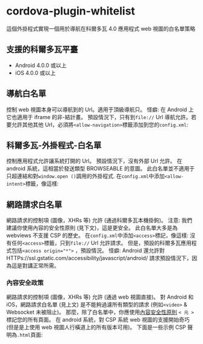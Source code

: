<!--
# license: Licensed to the Apache Software Foundation (ASF) under one
#         or more contributor license agreements.  See the NOTICE file
#         distributed with this work for additional information
#         regarding copyright ownership.  The ASF licenses this file
#         to you under the Apache License, Version 2.0 (the
#         "License"); you may not use this file except in compliance
#         with the License.  You may obtain a copy of the License at
#
#           http://www.apache.org/licenses/LICENSE-2.0
#
#         Unless required by applicable law or agreed to in writing,
#         software distributed under the License is distributed on an
#         "AS IS" BASIS, WITHOUT WARRANTIES OR CONDITIONS OF ANY
#         KIND, either express or implied.  See the License for the
#         specific language governing permissions and limitations
#         under the License.
-->
# cordova-plugin-whitelist
這個外掛程式實現一個用於導航在科爾多瓦 4.0 應用程式 web 視圖的白名單策略
## 支援的科爾多瓦平臺
  * Android 4.0.0 或以上
  * iOS 4.0.0 或以上
## 導航白名單
控制 web 視圖本身可以導航到的 Url。適用于頂級導航只。
怪癖: 在 Android 上它也適用于 iframe 的非-結計畫。
預設情況下，只有到`file://` Url 導航允許。若要允許其他其他 Url，必須將`<allow-navigation>`標籤添加到您的`config.xml`:
    <!-- Allow links to example.com -->
    <allow-navigation href="http://example.com/*" />
    <!-- Wildcards are allowed for the protocol, as a prefix
         to the host, or as a suffix to the path -->
    <allow-navigation href="*://*.example.com/*" />
    <!-- A wildcard can be used to whitelist the entire network,
         over HTTP and HTTPS.
         *NOT RECOMMENDED* -->
    <allow-navigation href="*" />
    <!-- The above is equivalent to these three declarations -->
    <allow-navigation href="http://*/*" />
    <allow-navigation href="https://*/*" />
    <allow-navigation href="data:*" />
## 科爾多瓦-外掛程式-白名單
控制應用程式允許讓系統打開的 Url。 預設情況下，沒有外部 Url 允許。
在 android 系統，這相當於發送類型 BROWSEABLE 的意圖。
此白名單並不適用于只超連結和對`window.open ()`調用的外掛程式.
在`config.xml`中添加`<allow-intent>`標籤，像這樣:
    <!-- Allow links to web pages to open in a browser -->
    <allow-intent href="http://*/*" />
    <allow-intent href="https://*/*" />
    <!-- Allow links to example.com to open in a browser -->
    <allow-intent href="http://example.com/*" />
    <!-- Wildcards are allowed for the protocol, as a prefix
         to the host, or as a suffix to the path -->
    <allow-intent href="*://*.example.com/*" />
    <!-- Allow SMS links to open messaging app -->
    <allow-intent href="sms:*" />
    <!-- Allow tel: links to open the dialer -->
    <allow-intent href="tel:*" />
    <!-- Allow geo: links to open maps -->
    <allow-intent href="geo:*" />
    <!-- Allow all unrecognized URLs to open installed apps
         *NOT RECOMMENDED* -->
    <allow-intent href="*" />
## 網路請求白名單
網路請求的控制項 (圖像，XHRs 等) 允許 (通過科爾多瓦本機掛鉤)。
注意: 我們建議你使用內容的安全性原則 (見下文)，這是更安全。 此白名單大多是為 webviews 不支援 CSP 的歷史。
在`config.xml`中添加`<access>`標記，像這樣:
    <!-- Allow images, xhrs, etc. to google.com -->
    <access origin="http://google.com" />
    <access origin="https://google.com" />
    <!-- Access to the subdomain maps.google.com -->
    <access origin="http://maps.google.com" />
    <!-- Access to all the subdomains on google.com -->
    <access origin="http://*.google.com" />
    <!-- Enable requests to content: URLs -->
    <access origin="content:///*" />
    <!-- Don't block any requests -->
    <access origin="*" />
沒有任何`<access>`標籤，只到`file://` Url 允許請求。 但是，預設的科爾多瓦應用程式包括`<access origin="*">` ，預設情況。
怪癖: Android 還允許對 HTTPs://ssl.gstatic.com/accessibility/javascript/android/ 請求預設情況下，因為這是對講正常所需。
### 內容安全政策
網路請求的控制項 (圖像，XHRs 等) 允許 (通過 web 視圖直接)。
對 Android 和 iOS，網路請求白名單 (見上文) 是不能夠過濾所有類型的請求 (例如`<video>` & Websocket 未被阻止)。 那麼，除了白名單中，你應使用[內容安全性原則](http://content-security-policy.com/) `< 元 >`標記您的所有頁面。
在 android 系統，對 CSP 系統 web 視圖的支援開始奇巧 (但是是上使用 web 視圖人行橫道上的所有版本可用)。
下面是一些示例 CSP 聲明為`.html`頁面:
    <!-- Good default declaration:
        * gap: is required only on iOS (when using UIWebView) and is needed for JS->native communication
        * https://ssl.gstatic.com is required only on Android and is needed for TalkBack to function properly
        * Disables use of eval() and inline scripts in order to mitigate risk of XSS vulnerabilities. To change this:
            * Enable inline JS: add 'unsafe-inline' to default-src
            * Enable eval(): add 'unsafe-eval' to default-src
    -->
    <meta http-equiv="Content-Security-Policy" content="default-src 'self' data: gap: https://ssl.gstatic.com; style-src 'self' 'unsafe-inline'; media-src *">
    <!-- Allow requests to foo.com -->
    <meta http-equiv="Content-Security-Policy" content="default-src 'self' foo.com">
    <!-- Enable all requests, inline styles, and eval() -->
    <meta http-equiv="Content-Security-Policy" content="default-src *; style-src 'self' 'unsafe-inline'; script-src 'self' 'unsafe-inline' 'unsafe-eval'">
    <!-- Allow XHRs via https only -->
    <meta http-equiv="Content-Security-Policy" content="default-src 'self' https:">
    <!-- Allow iframe to https://cordova.apache.org/ -->
    <meta http-equiv="Content-Security-Policy" content="default-src 'self'; frame-src 'self' https://cordova.apache.org">